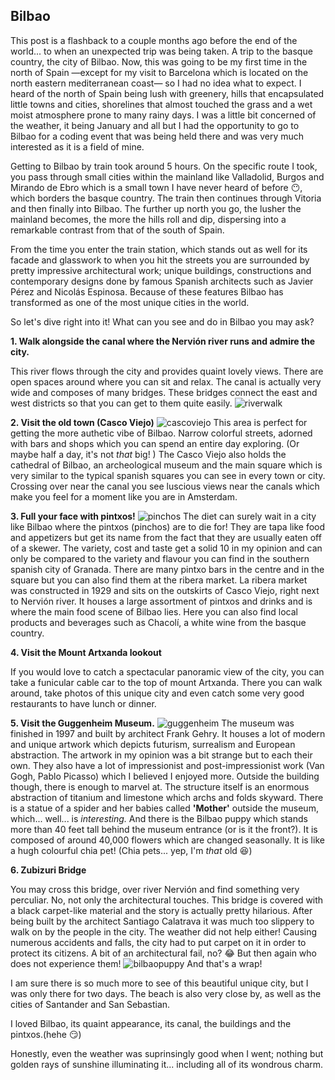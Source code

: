 ## Bilbao

This post is a flashback to a couple months ago before the end of the world... to when an unexpected trip was being taken. A trip to the basque country, the city of Bilbao.
Now, this was going to be my first time in the north of Spain —except for my visit to Barcelona which is located on the north eastern mediterranean coast— so I had no idea what to expect. I heard of the north of Spain being lush with greenery, hills that encapsulated little towns and cities, shorelines that almost touched the grass and a wet moist atmosphere prone to many rainy days. I was a little bit concerned of the weather, it being January and all but I had the opportunity to go to Bilbao for a coding event that was being held there and was very much interested as it is a field of mine.

Getting to Bilbao by train took around 5 hours. On the specific route I took, you pass through small cities within the mainland like Valladolid, Burgos and Mirando de Ebro which is a small town I have never heard of before 😶, which borders the basque country. The train then continues through Vitoria and then finally into Bilbao. The further up north you go, the lusher the mainland becomes, the more the hills roll and dip, dispersing into a remarkable contrast from that of the south of Spain.

From the time you enter the train station, which stands out as well for its facade and glasswork to when you hit the streets you are surrounded by pretty impressive architectural work; unique buildings, constructions and contemporary designs done by famous Spanish architects such as Javier Pérez and Nicolás Espinosa. Because of these features Bilbao has transformed as one of the most unique cities in the world.

So let's dive right into it! What can you see and do in Bilbao you may ask?

**1. Walk alongside the canal where the Nervión river runs and admire the city.**

This river flows through the city and provides quaint lovely views. There are open spaces around where you can sit and relax. The canal is actually very wide and composes of many bridges. These bridges connect the east and west districts so that you can get to them quite easily.
![riverwalk](/img/riverwalkbilbao.jpg)

**2. Visit the old town (Casco Viejo)**
![cascoviejo](/img/cascoviejobilbao.jpg)
This area is perfect for getting the more authetic vibe of Bilbao. Narrow colorful streets, adorned with bars and shops which you can spend an entire day exploring. (Or maybe half a day, it's not _that_ big! ) The Casco Viejo also holds the cathedral of Bilbao, an archeological museum and the main square which is very similar to the typical spanish squares you can see in every town or city. Crossing over near the canal you see luscious views near the canals which make you feel for a moment like you are in Amsterdam.

**3. Full your face with pintxos!**
![pinchos](/img/pinchos.jpg)
The diet can surely wait in a city like Bilbao where the pintxos (pinchos) are to die for! They are tapa like food and appetizers but get its name from the fact that they are usually eaten off of a skewer. The variety, cost and taste get a solid 10 in my opinion and can only be compared to the variety and flavour you can find in the southern spanish city of Granada. There are many pintxo bars in the centre and in the square but you can also find them at the ribera market. La ribera market was constructed in 1929 and sits on the outskirts of Casco Viejo, right next to Nervión river. It houses a large assortment of pintxos and drinks and is where the main food scene of Bilbao lies. Here you can also find local products and beverages such as Chacolí, a white wine from the basque country.

**4. Visit the Mount Artxanda lookout**

If you would love to catch a spectacular panoramic view of the city, you can take a funicular cable car to the top of mount Artxanda. There you can walk around, take photos of this unique city and even catch some very good restaurants to have lunch or dinner.

**5. Visit the Guggenheim Museum.**
![guggenheim](/img/guggenheim.jpg)
The museum was finished in 1997 and built by architect Frank Gehry. It houses a lot of modern and unique artwork which depicts futurism, surrealism and European abstraction. The artwork in my opinion was a bit strange but to each their own. They also have a lot of impressionist and post-impressionist work (Van Gogh, Pablo Picasso) which I believed I enjoyed more. Outside the building though, there is enough to marvel at. The structure itself is an enormous abstraction of titanium and limestone which archs and folds skyward. There is a statue of a spider and her babies called **'Mother'** outside the museum, which... well...  is _interesting._ And there is the Bilbao puppy which stands more than 40 feet tall behind the museum entrance (or is it the front?). It is composed of around 40,000 flowers which are changed seasonally. It is like a hugh colourful chia pet! (Chia pets... yep, I'm _that_ old 😆)

**6. Zubizuri Bridge**

You may cross this bridge, over river Nervión and find something very perculiar. No, not only the architectural touches. This bridge is covered with a black carpet-like material and the story is actually pretty hilarious. After being built by the architect Santiago Calatrava it was much too slippery to walk on by the people in the city. The weather did not help either! Causing numerous accidents and falls, the city had to put carpet on it in order to protect its citizens. A bit of an architectural fail, no? 😂 But then again who does not experience them!
![bilbaopuppy](/img/bilbaopuppy.jpg)
And that's a wrap!

I am sure there is so much more to see of this beautiful unique city, but I was only there for two days. The beach is also very close by, as well as the cities of Santander and San Sebastian.

I loved Bilbao, its quaint appearance, its canal, the buildings and the pintxos.(hehe 😏)

Honestly, even the weather was suprinsingly good when I went; nothing but golden rays of sunshine illuminating it... including all of its wondrous charm.
